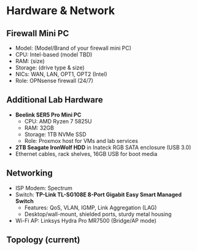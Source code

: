 # Hardware & Network

## Firewall Mini PC
- Model: (Model/Brand of your firewall mini PC)
- CPU: Intel-based (model TBD)
- RAM: (size)
- Storage: (drive type & size)
- NICs: WAN, LAN, OPT1, OPT2 (Intel)
- Role: OPNsense firewall (24/7)

## Additional Lab Hardware
- **Beelink SER5 Pro Mini PC**
  - CPU: AMD Ryzen 7 5825U
  - RAM: 32GB
  - Storage: 1TB NVMe SSD
  - Role: Proxmox host for VMs and lab services
- **2TB Seagate IronWolf HDD** in Inateck RGB SATA enclosure (USB 3.0)
- Ethernet cables, rack shelves, 16GB USB for boot media

## Networking
- ISP Modem: Spectrum
- Switch: **TP-Link TL-SG108E 8-Port Gigabit Easy Smart Managed Switch**
  - Features: QoS, VLAN, IGMP, Link Aggregation (LAG)
  - Desktop/wall-mount, shielded ports, sturdy metal housing
- Wi-Fi AP: Linksys Hydra Pro MR7500 (Bridge/AP mode)

## Topology (current)
